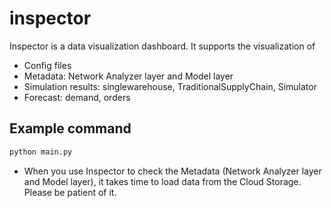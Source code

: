 # inspector
Inspector is a data visualization dashboard. It supports the visualization of
* Config files
* Metadata: Network Analyzer layer and Model layer
* Simulation results: singlewarehouse, TraditionalSupplyChain, Simulator
* Forecast: demand, orders

## Example command
```bash
python main.py
```
* When you use Inspector to check the Metadata (Network Analyzer layer and Model layer), it takes time to load data from the Cloud Storage. Please be patient of it.


